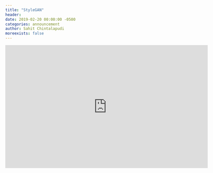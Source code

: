 ```yaml
---
title: "StyleGAN"
header:
date: 2019-02-20 00:00:00 -0500
categories: announcement
author: Sahit Chintalapudi
moreexists: false
---
```

<!--embedded slides should have width="640" height="389" -->
<iframe src="https://docs.google.com/presentation/d/e/2PACX-1vSHRkbCQpGyuBruuRbzZTeIqeMBVLNwCerBiYtBIXT98dIS5hzfucIDAEWfuseNhOYBz6IEhvKeERin/embed?start=false&loop=false&delayms=3000" frameborder="0" width="640" height="389" allowfullscreen="true" mozallowfullscreen="true" webkitallowfullscreen="true"></iframe>
